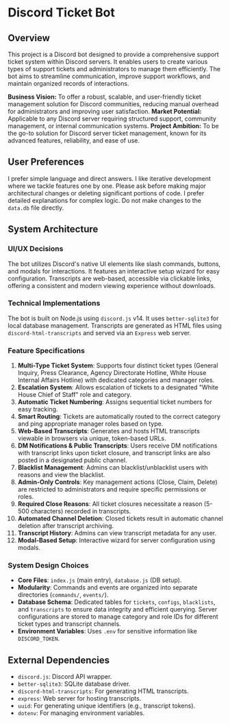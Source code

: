 # Discord Ticket Bot

## Overview
This project is a Discord bot designed to provide a comprehensive support ticket system within Discord servers. It enables users to create various types of support tickets and administrators to manage them efficiently. The bot aims to streamline communication, improve support workflows, and maintain organized records of interactions.

**Business Vision:** To offer a robust, scalable, and user-friendly ticket management solution for Discord communities, reducing manual overhead for administrators and improving user satisfaction.
**Market Potential:** Applicable to any Discord server requiring structured support, community management, or internal communication systems.
**Project Ambition:** To be the go-to solution for Discord server ticket management, known for its advanced features, reliability, and ease of use.

## User Preferences
I prefer simple language and direct answers. I like iterative development where we tackle features one by one. Please ask before making major architectural changes or deleting significant portions of code. I prefer detailed explanations for complex logic. Do not make changes to the `data.db` file directly.

## System Architecture

### UI/UX Decisions
The bot utilizes Discord's native UI elements like slash commands, buttons, and modals for interactions. It features an interactive setup wizard for easy configuration. Transcripts are web-based, accessible via clickable links, offering a consistent and modern viewing experience without downloads.

### Technical Implementations
The bot is built on Node.js using `discord.js` v14. It uses `better-sqlite3` for local database management. Transcripts are generated as HTML files using `discord-html-transcripts` and served via an `Express` web server.

### Feature Specifications
1.  **Multi-Type Ticket System**: Supports four distinct ticket types (General Inquiry, Press Clearance, Agency Directorate Hotline, White House Internal Affairs Hotline) with dedicated categories and manager roles.
2.  **Escalation System**: Allows escalation of tickets to a designated "White House Chief of Staff" role and category.
3.  **Automatic Ticket Numbering**: Assigns sequential ticket numbers for easy tracking.
4.  **Smart Routing**: Tickets are automatically routed to the correct category and ping appropriate manager roles based on type.
5.  **Web-Based Transcripts**: Generates and hosts HTML transcripts viewable in browsers via unique, token-based URLs.
6.  **DM Notifications & Public Transcripts**: Users receive DM notifications with transcript links upon ticket closure, and transcript links are also posted in a designated public channel.
7.  **Blacklist Management**: Admins can blacklist/unblacklist users with reasons and view the blacklist.
8.  **Admin-Only Controls**: Key management actions (Close, Claim, Delete) are restricted to administrators and require specific permissions or roles.
9.  **Required Close Reasons**: All ticket closures necessitate a reason (5-500 characters) recorded in transcripts.
10. **Automated Channel Deletion**: Closed tickets result in automatic channel deletion after transcript archiving.
11. **Transcript History**: Admins can view transcript metadata for any user.
12. **Modal-Based Setup**: Interactive wizard for server configuration using modals.

### System Design Choices
-   **Core Files**: `index.js` (main entry), `database.js` (DB setup).
-   **Modularity**: Commands and events are organized into separate directories (`commands/`, `events/`).
-   **Database Schema**: Dedicated tables for `tickets`, `configs`, `blacklists`, and `transcripts` to ensure data integrity and efficient querying. Server configurations are stored to manage category and role IDs for different ticket types and transcript channels.
-   **Environment Variables**: Uses `.env` for sensitive information like `DISCORD_TOKEN`.

## External Dependencies
-   `discord.js`: Discord API wrapper.
-   `better-sqlite3`: SQLite database driver.
-   `discord-html-transcripts`: For generating HTML transcripts.
-   `express`: Web server for hosting transcripts.
-   `uuid`: For generating unique identifiers (e.g., transcript tokens).
-   `dotenv`: For managing environment variables.
